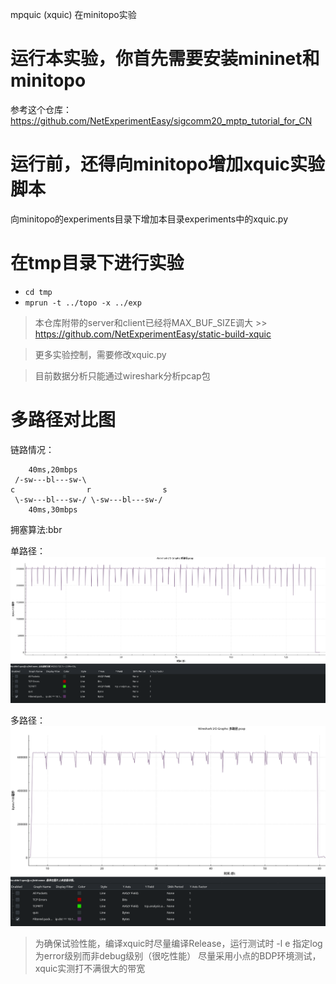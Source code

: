 mpquic (xquic) 在minitopo实验

# 运行本实验，你首先需要安装mininet和minitopo
参考这个仓库：https://github.com/NetExperimentEasy/sigcomm20_mptp_tutorial_for_CN

# 运行前，还得向minitopo增加xquic实验脚本
向minitopo的experiments目录下增加本目录experiments中的xquic.py

# 在tmp目录下进行实验
- `cd tmp`
- `mprun -t ../topo -x ../exp`

> 本仓库附带的server和client已经将MAX_BUF_SIZE调大 >> https://github.com/NetExperimentEasy/static-build-xquic

> 更多实验控制，需要修改xquic.py

> 目前数据分析只能通过wireshark分析pcap包


# 多路径对比图

链路情况：

```
    40ms,20mbps
 /-sw---bl---sw-\ 
c                r                s
 \-sw---bl---sw-/ \-sw---bl---sw-/
    40ms,30mbps
```

拥塞算法:bbr

单路径：
![](./pics/2023-03-10_14-11-%E5%8D%95%E8%B7%AF%E5%BE%84.png)

多路径：
![](./pics/2023-03-10_14-13-%E5%A4%9A%E8%B7%AF%E5%BE%84.png)

> 为确保试验性能，编译xquic时尽量编译Release，运行测试时 -l e 指定log为error级别而非debug级别（很吃性能）
> 尽量采用小点的BDP环境测试，xquic实测打不满很大的带宽
